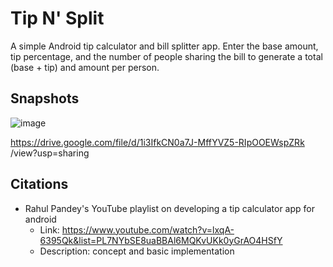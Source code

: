 # Tip N' Split

A simple Android tip calculator and bill splitter app. Enter the base amount, tip percentage, and the number of people sharing the bill to generate a total (base + tip) and amount per person.


## Snapshots

![image](https://drive.google.com/file/d/1i3IfkCN0a7J-MffYVZ5-RIpOOEWspZRk)


https://drive.google.com/file/d/1i3IfkCN0a7J-MffYVZ5-RIpOOEWspZRk /view?usp=sharing

## Citations

- Rahul Pandey's YouTube playlist on developing a tip calculator app for android
  - Link: https://www.youtube.com/watch?v=lxqA-6395Qk&list=PL7NYbSE8uaBBAl6MQKvUKk0yGrAO4HSfY
  - Description: concept and basic implementation
